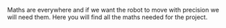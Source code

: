 Maths are everywhere and if we want the robot to move with precision we will need them.
Here you will find all the maths needed for the project.